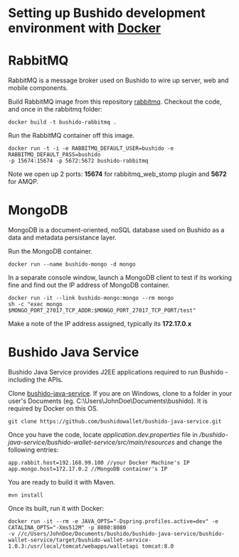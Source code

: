 # Setting up Bushido development environment with [Docker](http://www.docker.com)

# RabbitMQ

RabbitMQ is a message broker used on Bushido to wire up server, web and mobile components.

Build RabbitMQ image from this repository [rabbitmq](https://github.com/bushidowallet/rabbitmq). Checkout the code, and once in the rabbitmq folder:
```
docker build -t bushido-rabbitmq .
```
Run the RabbitMQ container off this image.
```
docker run -t -i -e RABBITMQ_DEFAULT_USER=bushido -e RABBITMQ_DEFAULT_PASS=bushido
-p 15674:15674 -p 5672:5672 bushido-rabbitmq
```
Note we open up 2 ports: **15674** for rabbitmq_web_stomp plugin and **5672** for AMQP.

# MongoDB

MongoDB is a document-oriented, noSQL database used on Bushido as a data and metadata persistance layer.

Run the MongoDB container.
```
docker run --name bushido-mongo -d mongo
```
In a separate console window, launch a MongoDB client to test if its working fine and find out the IP address of MongoDB container.
```
docker run -it --link bushido-mongo:mongo --rm mongo 
sh -c "exec mongo $MONGO_PORT_27017_TCP_ADDR:$MONGO_PORT_27017_TCP_PORT/test"
```
Make a note of the IP address assigned, typically its **172.17.0.x** 

# Bushido Java Service

Bushido Java Service provides J2EE applications required to run Bushido - including the APIs.

Clone [bushido-java-service](https://github.com/bushidowallet/bushido-java-service). If you are on Windows, clone to a folder in your user's Documents (eg. C:\Users\JohnDoe\Documents\bushido). It is required by Docker on this OS.
```
git clone https://github.com/bushidowallet/bushido-java-service.git
```
Once you have the code, locate *application.dev.properties* file in */bushido-java-service/bushido-wallet-service/src/main/resources* and change the following entries:
```
app.rabbit.host=192.168.99.100 //your Docker Machine's IP
app.mongo.host=172.17.0.2 //MongoDB container's IP
```
You are ready to build it with Maven.
```
mvn install
```
Once its built, run it with Docker:
```
docker run -it --rm -e JAVA_OPTS="-Dspring.profiles.active=dev" -e CATALINA_OPTS="-Xms512M" -p 8080:8080 
-v //c/Users/JohnDoe/Documents/bushido/bushido-java-service/bushido-wallet-service/target/bushido-wallet-service-1.0.3:/usr/local/tomcat/webapps/walletapi tomcat:8.0
```
